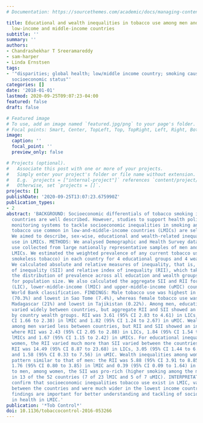 ```yaml
---
# Documentation: https://sourcethemes.com/academic/docs/managing-content/

title: Educational and wealth inequalities in tobacco use among men and women in 54
  low-income and middle-income countries
subtitle: ''
summary: ''
authors:
- Chandrashekhar T Sreeramareddy
- sam-harper
- Linda Ernstsen
tags:
- '"disparities; global health; low/middle income country; smoking caused disease;
  socioeconomic status"'
categories: []
date: '2018-01-01'
lastmod: 2020-09-25T09:07:23-04:00
featured: false
draft: false

# Featured image
# To use, add an image named `featured.jpg/png` to your page's folder.
# Focal points: Smart, Center, TopLeft, Top, TopRight, Left, Right, BottomLeft, Bottom, BottomRight.
image:
  caption: ''
  focal_point: ''
  preview_only: false

# Projects (optional).
#   Associate this post with one or more of your projects.
#   Simply enter your project's folder or file name without extension.
#   E.g. `projects = ["internal-project"]` references `content/project/deep-learning/index.md`.
#   Otherwise, set `projects = []`.
projects: []
publishDate: '2020-09-25T13:07:23.675990Z'
publication_types:
- 2
abstract: 'BACKGROUND: Socioeconomic differentials of tobacco smoking in high-income
  countries are well described. However, studies to support health policies and place
  monitoring systems to tackle socioeconomic inequalities in smoking and smokeless
  tobacco use common in low-and-middle-income countries (LMICs) are seldom reported.
  We aimed to describe, sex-wise, educational and wealth-related inequalities in tobacco
  use in LMICs. METHODS: We analysed Demographic and Health Survey data on tobacco
  use collected from large nationally representative samples of men and women in 54
  LMICs. We estimated the weighted prevalence of any current tobacco use (including
  smokeless tobacco) in each country for 4 educational groups and 4 wealth groups.
  We calculated absolute and relative measures of inequality, that is, the slope index
  of inequality (SII) and relative index of inequality (RII), which take into account
  the distribution of prevalence across all education and wealth groups and account
  for population size. We also calculated the aggregate SII and RII for low-income
  (LIC), lower-middle-income (lMIC) and upper-middle-income (uMIC) countries as per
  World Bank classification. FINDINGS: Male tobacco use was highest in Bangladesh
  (70.3%) and lowest in Sao Tome (7.4%), whereas female tobacco use was highest in
  Madagascar (21%) and lowest in Tajikistan (0.22%). Among men, educational inequalities
  varied widely between countries, but aggregate RII and SII showed an inverse trend
  by country wealth groups. RII was 3.61 (95% CI 2.83 to 4.61) in LICs, 1.99 (95%
  CI 1.66 to 2.38) in lMIC and 1.82 (95% CI 1.24 to 2.67) in uMIC. Wealth inequalities
  among men varied less between countries, but RII and SII showed an inverse pattern
  where RII was 2.43 (95% CI 2.05 to 2.88) in LICs, 1.84 (95% CI 1.54 to 2.21) in
  lMICs and 1.67 (95% CI 1.15 to 2.42) in uMICs. For educational inequalities among
  women, the RII varied much more than SII varied between the countries, and the aggregate
  RII was 14.49 (95% CI 8.87 to 23.68) in LICs, 3.05 (95% CI 1.44 to 6.47) in lMIC
  and 1.58 (95% CI 0.33 to 7.56) in uMIC. Wealth inequalities among women showed a
  pattern similar to that of men: the RII was 5.88 (95% CI 3.91 to 8.85) in LICs,
  1.76 (95% CI 0.80 to 3.85) in lMIC and 0.39 (95% CI 0.09 to 1.64) in uMIC. In contrast
  to men, among women, the SII was pro-rich (higher smoking among the more advantaged)
  in 13 of the 52 countries (7 of 23 lMIC and 5 of 7 uMIC). INTERPRETATION: Our results
  confirm that socioeconomic inequalities tobacco use exist in LMIC, varied widely
  between the countries and were much wider in the lowest income countries. These
  findings are important for better understanding and tackling of socioeconomic inequalities
  in health in LMIC.'
publication: '*Tob Control*'
doi: 10.1136/tobaccocontrol-2016-053266
---
```

